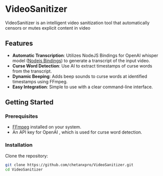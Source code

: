 # VideoSanitizer

VideoSanitizer is an intelligent video sanitization tool that automatically censors or mutes explicit content in video

## Features

- **Automatic Transcription**: Utilizes NodeJS Bindings for OpenAI whisper model ([Nodejs Bindings](https://github.com/ChetanXpro/nodejs-whisper)) to generate a transcript of the input video. 
- **Curse Word Detection**: Use AI to extract timestamps of curse words from the transcript.
- **Dynamic Beeping**: Adds beep sounds to curse words at identified timestamps using FFmpeg.
- **Easy Integration**: Simple to use with a clear command-line interface.

## Getting Started

### Prerequisites

- [FFmpeg](https://ffmpeg.org/) installed on your system.
- An API key for OpenAI , which is used for curse word detection.

### Installation

Clone the repository:

```bash
git clone https://github.com/chetanxpro/VideoSanitizer.git
cd VideoSanitizer
```
